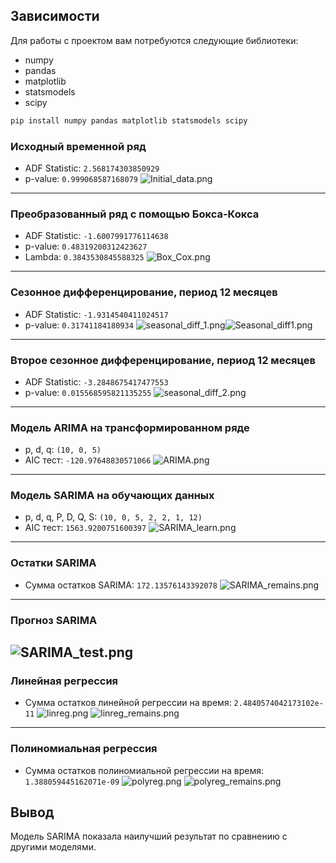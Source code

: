 ## Зависимости

Для работы с проектом вам потребуются следующие библиотеки:

- numpy
- pandas
- matplotlib
- statsmodels
- scipy

```bash
pip install numpy pandas matplotlib statsmodels scipy
```

### Исходный временной ряд
- ADF Statistic: `2.568174303850929`
- p-value: `0.999068587168079`
![Initial_data.png](images%2FInitial_data.png)
------------------------------
### Преобразованный ряд с помощью Бокса-Кокса
- ADF Statistic: `-1.6007991776114638`
- p-value: `0.48319200312423627`
- Lambda: `0.3843530845588325`
![Box_Cox.png](images%2FBox_Cox.png)
------------------------------
### Сезонное дифференцирование, период 12 месяцев
- ADF Statistic: `-1.9314540411024517`
- p-value: `0.31741184180934`
![seasonal_diff_1.png](images%2Fseasonal_diff_1.png)![Seasonal_diff1.png](images%2FSeasonal_diff.png)
------------------------------
### Второе сезонное дифференцирование, период 12 месяцев
- ADF Statistic: `-3.2848675417477553`
- p-value: `0.015568595821135255`
![seasonal_diff_2.png](images%2Fseasonal_diff_2.png)
------------------------------
### Модель ARIMA на трансформированном ряде
- p, d, q: `(10, 0, 5)`
- AIC тест: `-120.97648830571066`
![ARIMA.png](images%2FARIMA.png)
------------------------------
### Модель SARIMA на обучающих данных
- p, d, q, P, D, Q, S: `(10, 0, 5, 2, 2, 1, 12)`
- AIC тест: `1563.9200751600397`
![SARIMA_learn.png](images%2FSARIMA_learn.png)
------------------------------
### Остатки SARIMA
- Сумма остатков SARIMA: `172.13576143392078`
![SARIMA_remains.png](images%2FSARIMA_remains.png)
------------------------------
### Прогноз SARIMA
![SARIMA_test.png](images%2FSARIMA_test.png)
------------------------------
### Линейная регрессия
- Сумма остатков линейной регрессии на время: `2.4840574042173102e-11`
![linreg.png](images%2Flinreg.png)
![linreg_remains.png](images%2Flinreg_remains.png)
------------------------------
### Полиномиальная регрессия
- Сумма остатков полиномиальной регрессии на время: `1.388059445162071e-09`
![polyreg.png](images%2Fpolyreg.png)
![polyreg_remains.png](images%2Fpolyreg_remains.png)

## Вывод
Модель SARIMA показала наилучший результат по сравнению с другими моделями.
